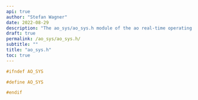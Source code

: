 ```yaml
---
api: true
author: "Stefan Wagner"
date: 2022-08-29
description: "The ao_sys/ao_sys.h module of the ao real-time operating system."
draft: true
permalink: /ao_sys/ao_sys.h/ 
subtitle: ""
title: "ao_sys.h"
toc: true
---
```


```c
#ifndef AO_SYS

#define AO_SYS

#endif

```
